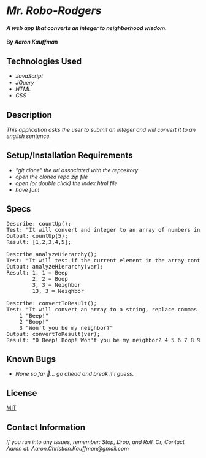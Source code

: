 # _Mr. Robo-Rodgers_

#### _A web app that converts an integer to neighborhood wisdom._

#### By _**Aaron Kauffman**_

## Technologies Used

* _JavaScript_
* _JQuery_
* _HTML_
* _CSS_

## Description

_This application asks the user to submit an integer and will convert it to an english sentence._

## Setup/Installation Requirements

* _"git clone" the url associated with the repository_
* _open the cloned repo zip file_
* _open (or double click) the index.html file_
* _have fun!_

## Specs
<pre>Describe: countUp();
Test: "It will convert and integer to an array of numbers incrementing by 1 leading up to that number."
Output: countUp(5);
Result: [1,2,3,4,5];

Describe analyzeHierarchy();
Test: "It will test if the current element in the array contains a 1, 2, or 3, and will determine if the element should be considered beep, boop, or neighbor."
Output: analyzeHierarchy(var);
Result: 1, 1 = Beep
        2, 2 = Boop
        3, 3 = Neighbor
        13, 3 = Neighbor 

Describe: convertToResult();
Test: "It will convert an array to a string, replace commas with spaces, and show the final result."
    1 "Beep!"
    2 "Boop!"
    3 "Won't you be my neighbor?"
Output: convertToResult(var);
Result: "0 Beep! Boop! Won't you be my neighbor? 4 5 6 7 8 9 Beep! Beep! Boop! Won't you be my neighbor?"</pre>

## Known Bugs

* _None so far 🤷... go ahead and break it I guess._

## License

[MIT](https://choosealicense.com/licenses/mit/)

## Contact Information

_If you run into any issues, remember: Stop, Drop, and Roll. Or, Contact Aaron at: Aaron.Christian.Kauffman@gmail.com_